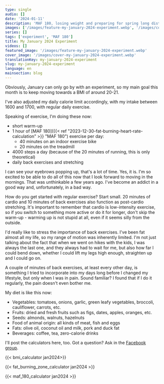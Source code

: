 ```yaml
---
type: single
audio: []
date: '2024-01-11'
description: 'MAF 180, losing weight and preparing for spring long distance running'
images: ['/images/feature-my-january-2024-experiment.webp', '/images/cover-my-january-2024-experiment.webp']
series: []
tags: ['experiment', 'MAF 180']
title: My January 2024 Experiment
videos: []
featured_image: '/images/feature-my-january-2024-experiment.webp'
cover_image: '/images/cover-my-january-2024-experiment.webp'
translationKey: my-january-2024-experiment
slug: my-january-2024-experiment
language: en
mainsection: blog
---
```

Obviously, January can only go by with an experiment, so my main goal this month is to keep moving towards a BMI of around 20-21.

I've also adjusted my daily calorie limit accordingly, with my intake between 1600 and 1700, with regular daily exercise.

Speaking of exercise, I'm doing these now:

 - short warm-up
 - 1 hour of [MAF 180]({{< ref "2023-12-30-fat-burning-heart-rate-calculation" >}} "MAF 180") exercise per day:
     - 40 minutes on an indoor exercise bike
     - 20 minutes on the treadmill
 - 4000 steps a day (because of the 20 minutes of running, this is only theoretical)
 - daily back exercises and stretching

I can see your eyebrows popping up, that's a lot of time. Yes, it is. I'm so excited to be able to do all of this now that I look forward to moving in the mornings. That was unthinkable a few years ago. I've become an addict in a good way and, unfortunately, in a bad way.

How do you get started with regular exercise? Start small. 20 minutes of cardio and 10 minutes of back exercises also function as post-cardio stretching. It's important to remember that cardio is low-intensity exercise, so if you switch to something more active or do it for longer, don't skip the warm-up - warming up is not stupid at all, even if it seems silly from the outside.

I'd really like to stress the importance of back exercises. I've been fat almost all my life, so my range of motion was inherently limited. I'm not just talking about the fact that when we went on hikes with the kids, I was always the last one, and they always had to wait for me, but also how far I could bend down, whether I could lift my legs high enough, straighten up and I could go on.

A couple of minutes of back exercises, at least every other day, is something I tried to incorporate into my days long before I changed my lifestyle, but only when I was in pain. Sound familiar? I found that if I do it regularly, the pain doesn't even bother me.

My diet is like this now:

- Vegetables: tomatoes, onions, garlic, green leafy vegetables, broccoli, cauliflower, carrots, etc.
- Fruits: dried and fresh fruits such as figs, dates, apples, oranges, etc.
- Seeds: almonds, walnuts, hazelnuts
- Food of animal origin: all kinds of meat, fish and eggs
- Fats: olive oil, coconut oil and milk, pork and duck fat
- Beverages: coffee, tea, zero-calorie drinks


I'll post the calculators here, too. Got a question? Ask in the [Facebook group](https://www.facebook.com/groups/1098348161611343 "Facebook group").

{{< bmi_calculator jan2024>}}

{{< fat_burning_zone_calculator jan2024 >}}

{{< maf_180_calculator jan2024 >}}
